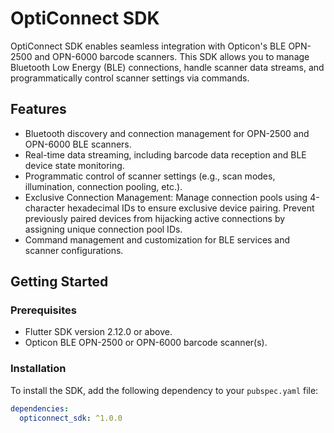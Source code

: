 # OptiConnect SDK

OptiConnect SDK enables seamless integration with Opticon's BLE OPN-2500 and OPN-6000 barcode scanners. This SDK allows you to manage Bluetooth Low Energy (BLE) connections, handle scanner data streams, and programmatically control scanner settings via commands.

## Features
- Bluetooth discovery and connection management for OPN-2500 and OPN-6000 BLE scanners.
- Real-time data streaming, including barcode data reception and BLE device state monitoring.
- Programmatic control of scanner settings (e.g., scan modes, illumination, connection pooling, etc.).
- Exclusive Connection Management: Manage connection pools using 4-character hexadecimal IDs to ensure exclusive device pairing. Prevent previously paired devices from hijacking active connections by assigning unique connection pool IDs.
- Command management and customization for BLE services and scanner configurations.

## Getting Started

### Prerequisites
- Flutter SDK version 2.12.0 or above.
- Opticon BLE OPN-2500 or OPN-6000 barcode scanner(s).

### Installation

To install the SDK, add the following dependency to your `pubspec.yaml` file:

```yaml
dependencies:
  opticonnect_sdk: ^1.0.0
